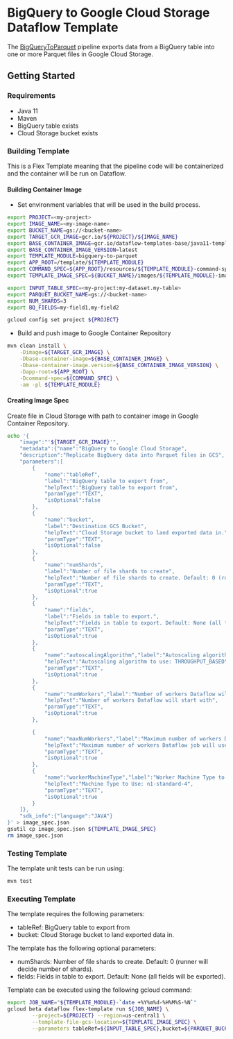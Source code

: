 # BigQuery to Google Cloud Storage Dataflow Template

The [BigQueryToParquet](src/main/java/com/google/cloud/teleport/v2/templates/BigQueryToParquet.java) pipeline exports data
from a BigQuery table into one or more Parquet files in Google Cloud Storage.

## Getting Started

### Requirements
* Java 11
* Maven
* BigQuery table exists
* Cloud Storage bucket exists

### Building Template
This is a Flex Template meaning that the pipeline code will be containerized and the container will be
run on Dataflow.

#### Building Container Image
* Set environment variables that will be used in the build process.
```sh
export PROJECT=<my-project>
export IMAGE_NAME=<my-image-name>
export BUCKET_NAME=gs://<bucket-name>
export TARGET_GCR_IMAGE=gcr.io/${PROJECT}/${IMAGE_NAME}
export BASE_CONTAINER_IMAGE=gcr.io/dataflow-templates-base/java11-template-launcher-base
export BASE_CONTAINER_IMAGE_VERSION=latest
export TEMPLATE_MODULE=bigquery-to-parquet
export APP_ROOT=/template/${TEMPLATE_MODULE}
export COMMAND_SPEC=${APP_ROOT}/resources/${TEMPLATE_MODULE}-command-spec.json
export TEMPLATE_IMAGE_SPEC=${BUCKET_NAME}/images/${TEMPLATE_MODULE}-image-spec.json

export INPUT_TABLE_SPEC=<my-project:my-dataset.my-table>
export PARQUET_BUCKET_NAME=gs://<bucket-name>
export NUM_SHARDS=3
export BQ_FIELDS=my-field1,my-field2

gcloud config set project ${PROJECT}
```
* Build and push image to Google Container Repository
```sh
mvn clean install \
    -Dimage=${TARGET_GCR_IMAGE} \
    -Dbase-container-image=${BASE_CONTAINER_IMAGE} \
    -Dbase-container-image.version=${BASE_CONTAINER_IMAGE_VERSION} \
    -Dapp-root=${APP_ROOT} \
    -Dcommand-spec=${COMMAND_SPEC} \
    -am -pl ${TEMPLATE_MODULE}
```

#### Creating Image Spec

Create file in Cloud Storage with path to container image in Google Container Repository.
```sh
echo '{
    "image":"'${TARGET_GCR_IMAGE}'",
    "metadata":{"name":"BigQuery to Google Cloud Storage",
    "description":"Replicate BigQuery data into Parquet files in GCS",
    "parameters":[
        {
            "name":"tableRef",
            "label":"BigQuery table to export from",
            "helpText":"BigQuery table to export from",
            "paramType":"TEXT",
            "isOptional":false
        },
        {
            "name":"bucket",
            "label":"Destination GCS Bucket",
            "helpText":"Cloud Storage bucket to land exported data in.",
            "paramType":"TEXT",
            "isOptional":false
        },
        {
            "name":"numShards",
            "label":"Number of file shards to create",
            "helpText":"Number of file shards to create. Default: 0 (runner will decide number of shards).",
            "paramType":"TEXT",
            "isOptional":true
        },
        {
            "name":"fields",
            "label":"Fields in table to export.",
            "helpText":"Fields in table to export. Default: None (all fields will be exported).",
            "paramType":"TEXT",
            "isOptional":true
        },
        {
            "name":"autoscalingAlgorithm","label":"Autoscaling algorithm to use",
            "helpText":"Autoscaling algorithm to use: THROUGHPUT_BASED",
            "paramType":"TEXT",
            "isOptional":true
        },
        {
            "name":"numWorkers","label":"Number of workers Dataflow will start with",
            "helpText":"Number of workers Dataflow will start with",
            "paramType":"TEXT",
            "isOptional":true
        },

        {
            "name":"maxNumWorkers","label":"Maximum number of workers Dataflow job will use",
            "helpText":"Maximum number of workers Dataflow job will use",
            "paramType":"TEXT",
            "isOptional":true
        },
        {
            "name":"workerMachineType","label":"Worker Machine Type to use in Dataflow Job",
            "helpText":"Machine Type to Use: n1-standard-4",
            "paramType":"TEXT",
            "isOptional":true
        }
    ]},
    "sdk_info":{"language":"JAVA"}
}' > image_spec.json
gsutil cp image_spec.json ${TEMPLATE_IMAGE_SPEC}
rm image_spec.json
```

### Testing Template

The template unit tests can be run using:
```sh
mvn test
```

### Executing Template

The template requires the following parameters:
* tableRef: BigQuery table to export from
* bucket: Cloud Storage bucket to land exported data in.

The template has the following optional parameters:
* numShards: Number of file shards to create. Default: 0 (runner will decide number of shards).
* fields: Fields in table to export. Default: None (all fields will be exported).

Template can be executed using the following gcloud command:
```sh
export JOB_NAME="${TEMPLATE_MODULE}-`date +%Y%m%d-%H%M%S-%N`"
gcloud beta dataflow flex-template run ${JOB_NAME} \
        --project=${PROJECT} --region=us-central1 \
        --template-file-gcs-location=${TEMPLATE_IMAGE_SPEC} \
        --parameters tableRef=${INPUT_TABLE_SPEC},bucket=${PARQUET_BUCKET_NAME},numShards=${NUM_SHARDS},fields=${BQ_FIELDS}
```
